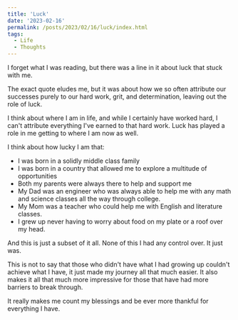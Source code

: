 ```yaml
---
title: 'Luck'
date: '2023-02-16'
permalink: /posts/2023/02/16/luck/index.html
tags:
  - Life
  - Thoughts
---
```


I forget what I was reading, but there was a line in it about luck that stuck with me.
<!-- excerpt -->

The exact quote eludes me, but it was about how we so often attribute our successes purely to our hard work, grit, and determination, leaving out the role of luck.

I think about where I am in life, and while I certainly have worked hard, I can't attribute everything I've earned to that hard work. Luck has played a role in me getting to where I am now as well.

I think about how lucky I am that:

- I was born in a solidly middle class family
- I was born in a country that allowed me to explore a multitude of opportunities
- Both my parents were always there to help and support me
- My Dad was an engineer who was always able to help me with any math and science classes all the way through college.
- My Mom was a teacher who could help me with English and literature classes.
- I grew up never having to worry about food on my plate or a roof over my head.

And this is just a subset of it all. None of this I had any control over. It just was.

This is not to say that those who didn't have what I had growing up couldn't achieve what I have, it just made my journey all that much easier. It also makes it all that much more impressive for those that have had more barriers to break through.

It really makes me count my blessings and be ever more thankful for everything I have.